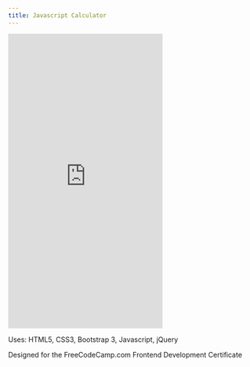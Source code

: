 ```yaml
---
title: Javascript Calculator
---
```




<iframe width="315" height="600" src="https://cog2010.github.io/JavaScript-Calculator/" frameborder="0" allowfullscreen=""></iframe>

Uses: HTML5, CSS3, Bootstrap 3, Javascript, jQuery

Designed for the FreeCodeCamp.com Frontend Development Certificate
